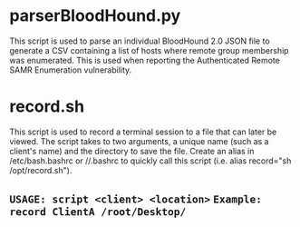 # parserBloodHound.py

This script is used to parse an individual BloodHound 2.0 JSON file to generate a CSV containing a list of hosts where remote group membership was enumerated. This is used when reporting the Authenticated Remote SAMR Enumeration vulnerability.

# record.sh

This script is used to record a terminal session to a file that can later be viewed. The script takes to two arguments, a unique name (such as a client's name) and the directory to save the file. Create an alias in /etc/bash.bashrc or /<user>/.bashrc to quickly call this script (i.e. alias record="sh /opt/record.sh"). 

```USAGE: script <client> <location>```
 ```Example: record ClientA /root/Desktop/```
---
